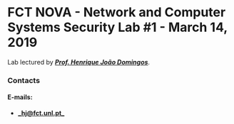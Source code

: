 # FCT NOVA - Network and Computer Systems Security Lab #1 - March 14, 2019

> 

Lab lectured by [**_Prof. Henrique João Domingos_**](http://asc.di.fct.unl.pt/~hj/).

### Contacts

#### E-mails:

* [**_hj@fct.unl.pt_**](mailto:hj@fct.unl.pt)
